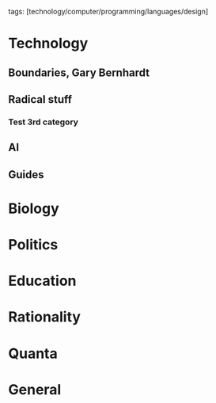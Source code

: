 tags: [technology/computer/programming/languages/design]
# Technology

## Boundaries, Gary Bernhardt

## Radical stuff

### Test 3rd category

## AI

## Guides

# Biology

# Politics

# Education

# Rationality

# Quanta


# General